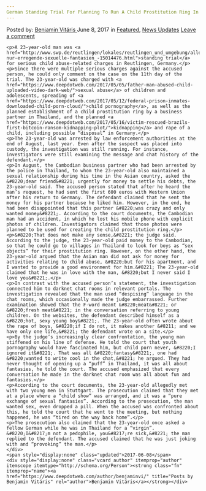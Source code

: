 ```yaml
---
German Standing Trial For Planning To Run A Child Prostitution Ring In Thailand"
---
```

<article class="post-listing post-20465 post type-post status-publish format-standard has-post-thumbnail hentry 
    <div class="post-inner">
        <span>Posted by: <a href="https://www.deepdotweb.com/author/benjaminvi/" title="">Benjamin Vitáris </a></span>
    <span>June 8, 2017</span>
    <span>in <a href="https://www.deepdotweb.com/category/deepdot-news/" rel="category tag">Featured</a>, <a href="https://www.deepdotweb.com/category/news-updates/" rel="category tag">News Updates</a></span>
    <span><a href="https://www.deepdotweb.com/2017/06/08/german-standing-trial-for-planning/#respond">Leave a comment</a></span>
    </p>
    <div class="clear"></div>
    
    <p>A 23-year-old man was <a href="http://www.swp.de/reutlingen/lokales/reutlingen_und_umgebung/alles-nur-erregende-sexuelle-fantasien_-15014476.html">standing trial</a> for serious child abuse-related charges in Reutlingen, Germany.</p>
    <p>Since there were multiple serious charges against the accused person, he could only comment on the case on the 11th day of the trial. The 23-year-old was charged with <a href="https://www.deepdotweb.com/2017/05/05/father-man-abused-child-uploaded-video-dark-web/">sexual abuse</a> of children and adolescents, spreading of <a href="https://www.deepdotweb.com/2017/05/12/federal-prison-inmates-downloaded-child-porn-cloud/">child pornography</a>, as well as the planned establishment of a child prostitution ring by a business partner in Thailand, and the planned <a href="https://www.deepdotweb.com/2017/05/16/victim-rescued-brazils-first-bitcoin-ransom-kidnapping-plot/">kidnapping</a> and rape of a child, including possible “disposal” in Germany.</p>
    <p>The 23-year-old was arrested by law enforcement authorities at the end of August, last year. Even after the suspect was placed into custody, the investigation was still running. For instance, investigators were still examining the message and chat history of the defendant.</p>
    <p>In August, the Cambodian business partner who had been arrested by the police in Thailand, to whom the 23-year-old also maintained a sexual relationship during his time in the Asian country, asked the &#8220;dear friend&#8221; urgently for money to settle his debts, the 23-year-old said. The accused person stated that after he heard the man’s request, he had sent the first 600 euros with Western Union after his return to Germany. The defendant claimed that he sent the money for his partner because he liked him. However, in the end, he had been disappointed that this partner &#8220;was crazy and only wanted money&#8221;. According to the court documents, the Cambodian man had an accident, in which he lost his mobile phone with explicit photos of children. Investigators claimed that those photos were planned to be used for creating the child prostitution ring.</p>
    <p>&#8220;That does not make any sense,&#8221; the judge said. According to the judge, the 23-year-old paid money to the Cambodian, so that he could go to villages in Thailand to look for boys as “sex objects” for their prostitution ring. However, on the other hand, the 23-year-old argued that the Asian man did not ask for money for activities relating to child abuse, &#8220;but for his apartment, and I wanted to provide a good environment for him.&#8221; The 23-year-old claimed that he was in love with the man, &#8220;but I never said I love you&#8221;.</p>
    <p>In contrast with the accused person’s statement, the investigation connected him to darknet chat rooms in relevant portals. The investigation revealed that the man used “despising” language in the chat rooms, which occasionally made the judge embarrassed. Further examination showed that the F-word meant &#8220;meat&#8221; or &#8220;fresh meat&#8221; in the conversation referring to young children. On the websites, the defendant described himself as a &#8220;hot, sexy young boy&#8221;. The 23-year-old often wrote about the rape of boys, &#8220;if I do not, it makes another &#8211; and we have only one life,&#8221; the defendant wrote on a site.</p>
    <p>By the judge’s increasingly clear confrontation, the young man stiffened on his line of defense. He told the court that youth pornography would have fascinated him, but child porn never, &#8220;I ignored it&#8221;. That was all &#8220;fantasy&#8221;, one had &#8220;wanted to write cool in the chat,&#8221; he argued. They had never thought of opening up a “puff” in Thailand, it was all about fantasies, he told the court. The accused emphasized that every conversation he made in the darknet chat room was all about fun and fantasies.</p>
    <p>According to the court documents, the 23-year-old allegedly met with two young men in Stuttgart. The prosecution claimed that they met at a place where a “child show” was arranged, and it was a “pure exchange of sexual fantasies”. According to the prosecution, the man wanted sex, even dropped a pill. When the accused was confronted about this, he told the court that he went to the meeting, but nothing happened, he was “tired on the way back home”.</p>
    <p>The prosecution also claimed that the 23-year-old once asked a fellow German while he was in Thailand for a “virgin”. &#8220;I&#8217;m not a pedophile, you&#8217;re sick,&#8221; the man replied to the defendant. The accused claimed that he was just joking with and “provoking” the man.</p>
    </div>
    <span style="display:none" class="updated">2017-06-08</span>
    <div style="display:none" class="vcard author" itemprop="author" itemscope itemtype="http://schema.org/Person"><strong class="fn" itemprop="name"><a href="https://www.deepdotweb.com/author/benjaminvi/" title="Posts by Benjamin Vitáris" rel="author">Benjamin Vitáris</a></strong></div>
    
